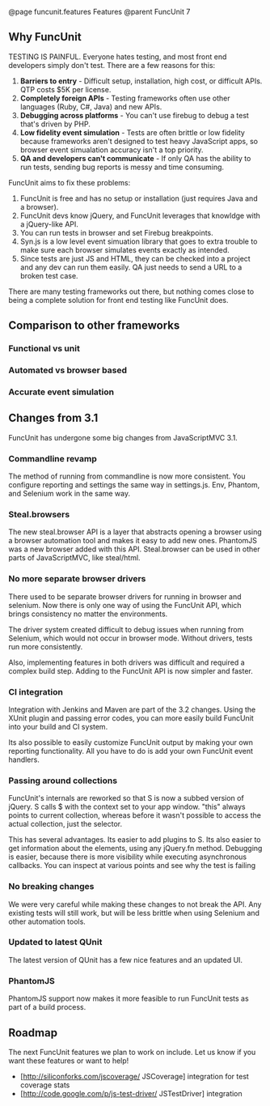 @page funcunit.features Features
@parent FuncUnit 7

## Why FuncUnit

TESTING IS PAINFUL.  Everyone hates testing, and most front end developers simply don't test.  There 
are a few reasons for this:

1. **Barriers to entry** - Difficult setup, installation, high cost, or difficult APIs.  QTP costs $5K per license.
2. **Completely foreign APIs** - Testing frameworks often use other languages (Ruby, C#, Java) and new APIs.
3. **Debugging across platforms** - You can't use firebug to debug a test that's driven by PHP.
4. **Low fidelity event simulation** - Tests are often brittle or low fidelity because frameworks aren't designed to test heavy JavaScript apps, so 
browser event simualation accuracy isn't a top priority.
5. **QA and developers can't communicate** - If only QA has the ability to run tests, sending bug reports is messy and time consuming.

FuncUnit aims to fix these problems:

1. FuncUnit is free and has no setup or installation (just requires Java and a browser). 
2. FuncUnit devs know jQuery, and FuncUnit leverages that knowldge with a jQuery-like API.
3. You can run tests in browser and set Firebug breakpoints.
4. Syn.js is a low level event simuation library that goes to extra trouble to make sure each browser simulates events exactly as intended.
5. Since tests are just JS and HTML, they can be checked into a project and any dev can run them easily.  QA just needs to send a URL to a broken 
test case.

There are many testing frameworks out there, but nothing comes close to being a complete solution for front end testing like FuncUnit does.

## Comparison to other frameworks

### Functional vs unit

### Automated vs browser based

### Accurate event simulation

## Changes from 3.1

FuncUnit has undergone some big changes from JavaScriptMVC 3.1.

### Commandline revamp

The method of running from commandline is now more consistent. You configure reporting and settings the same 
way in settings.js.  Env, Phantom, and Selenium work in the same way.

### Steal.browsers

The new steal.browser API is a layer that abstracts opening a browser using a browser automation tool and 
makes it easy to add new ones.  PhantomJS was a new browser added with this API. Steal.browser can be used in 
other parts of JavaScriptMVC, like steal/html.

### No more separate browser drivers

There used to be separate browser drivers for running in browser and selenium. Now there is only one way of 
using the FuncUnit API, which brings consistency no matter the environments.

The driver system created difficult to debug issues when running from Selenium, which would not occur in 
browser mode. Without drivers, tests run more consistently.

Also, implementing features in both drivers was difficult and required a complex build step. Adding 
to the FuncUnit API is now simpler and faster.

### CI integration

Integration with Jenkins and Maven are part of the 3.2 changes. Using the XUnit plugin and passing error 
codes, you can more easily build FuncUnit into your build and CI system.

Its also possible to easily customize FuncUnit output by making your own reporting functionality. All you have 
to do is add your own FuncUnit event handlers.

### Passing around collections

FuncUnit's internals are reworked so that S is now a subbed version of jQuery.  S calls $ with the context 
set to your app window. "this" always points to current collection, whereas before it wasn't possible to access 
the actual collection, just the selector.

This has several advantages. Its easier to add plugins to S.  Its also easier to get information about 
the elements, using any jQuery.fn method.  Debugging is easier, because there is more visibility while 
executing asynchronous callbacks.  You can inspect at various points and see why the test is failing

### No breaking changes

We were very careful while making these changes to not break the API.  Any existing tests will still 
work, but will be less brittle when using Selenium and other automation tools.

### Updated to latest QUnit

The latest version of QUnit has a few nice features and an updated UI.

### PhantomJS

PhantomJS support now makes it more feasible to run FuncUnit tests as part of a build process.

## Roadmap

The next FuncUnit features we plan to work on include. Let us know if you want these features or want to help!

* [http://siliconforks.com/jscoverage/ JSCoverage] integration for test coverage stats
* [http://code.google.com/p/js-test-driver/ JSTestDriver] integration
